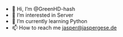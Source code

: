 - 👋 Hi, I’m @GreenHD-hash
- 👀 I’m interested in Server
- 🌱 I’m currently learning Python
- 📫 How to reach me jasper@jaspergese.de

<!---
GreenHD-hash/GreenHD-hash is a ✨ special ✨ repository because its `README.md` (this file) appears on your GitHub profile.
You can click the Preview link to take a look at your changes.
--->
